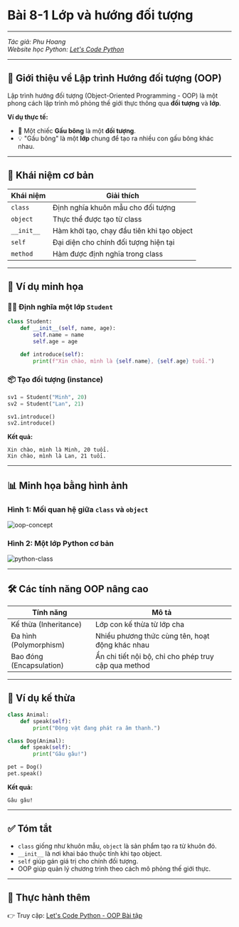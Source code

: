 # Bài 8-1 Lớp và hướng đối tượng

---

_Tác giả: Phu Hoang_  
_Website học Python: [Let's Code Python](https://teach4fun.web.app)_

---

## 🧠 Giới thiệu về Lập trình Hướng đối tượng (OOP)

Lập trình hướng đối tượng (Object-Oriented Programming - OOP) là một phong cách lập trình mô phỏng thế giới thực thông qua **đối tượng** và **lớp**.

**Ví dụ thực tế:**
- 🧸 Một chiếc **Gấu bông** là một **đối tượng**.
- 💡 "Gấu bông" là một **lớp** chung để tạo ra nhiều con gấu bông khác nhau.

---

## 🧱 Khái niệm cơ bản

| Khái niệm        | Giải thích |
|------------------|------------|
| `class`          | Định nghĩa khuôn mẫu cho đối tượng |
| `object`         | Thực thể được tạo từ class |
| `__init__`       | Hàm khởi tạo, chạy đầu tiên khi tạo object |
| `self`           | Đại diện cho chính đối tượng hiện tại |
| `method`         | Hàm được định nghĩa trong class |

---

## 🧪 Ví dụ minh họa

### 🧑‍🏫 Định nghĩa một lớp `Student`

```python
class Student:
    def __init__(self, name, age):
        self.name = name
        self.age = age

    def introduce(self):
        print(f"Xin chào, mình là {self.name}, {self.age} tuổi.")
```

### 📦 Tạo đối tượng (instance)

```python
sv1 = Student("Minh", 20)
sv2 = Student("Lan", 21)

sv1.introduce()
sv2.introduce()
```

**Kết quả:**
```
Xin chào, mình là Minh, 20 tuổi.
Xin chào, mình là Lan, 21 tuổi.
```

---

## 📊 Minh họa bằng hình ảnh

### Hình 1: Mối quan hệ giữa `class` và `object`

![oop-concept](https://funix.edu.vn/wp-content/uploads/2022/03/external-content-duckduckgo-com-16331547209891134749158-0-0-942-1676-crop-1633154954083874831395-1024x576.jpg)

### Hình 2: Một lớp Python cơ bản

![python-class](https://media.licdn.com/dms/image/v2/D4E12AQGC3gb2NSgv5Q/article-inline_image-shrink_1000_1488/article-inline_image-shrink_1000_1488/0/1674773994474?e=1750291200&v=beta&t=M3dKJvVwx8Ed2yG5eGM4Y-JeA1HB0F2OC1T-yIdqKos)

---

## 🛠 Các tính năng OOP nâng cao

| Tính năng         | Mô tả |
|-------------------|------|
| Kế thừa (Inheritance)     | Lớp con kế thừa từ lớp cha |
| Đa hình (Polymorphism)    | Nhiều phương thức cùng tên, hoạt động khác nhau |
| Bao đóng (Encapsulation) | Ẩn chi tiết nội bộ, chỉ cho phép truy cập qua method |

---

## 🧰 Ví dụ kế thừa

```python
class Animal:
    def speak(self):
        print("Động vật đang phát ra âm thanh.")

class Dog(Animal):
    def speak(self):
        print("Gâu gâu!")

pet = Dog()
pet.speak()
```

**Kết quả:**  
```
Gâu gâu!
```

---

## ✅ Tóm tắt

- `class` giống như khuôn mẫu, `object` là sản phẩm tạo ra từ khuôn đó.
- `__init__` là nơi khai báo thuộc tính khi tạo object.
- `self` giúp gán giá trị cho chính đối tượng.
- OOP giúp quản lý chương trình theo cách mô phỏng thế giới thực.

---

## 🔗 Thực hành thêm

👉 Truy cập: [Let's Code Python - OOP Bài tập](https://letscode-python.web.app)

